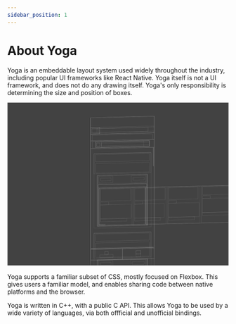 ```yaml
---
sidebar_position: 1
---
```


# About Yoga

Yoga is an embeddable layout system used widely throughout the industry, including popular UI frameworks like React Native. Yoga itself is not a UI framework, and does not do any drawing itself. Yoga's only responsibility is determining the size and position of boxes.

![layout wireframe](./img/wireframe-example.svg)

Yoga supports a familiar subset of CSS, mostly focused on Flexbox. This gives users a familiar model, and enables sharing code between native platforms and the browser.

Yoga is written in C++, with a public C API. This allows Yoga to be used by a wide variety of languages, via both offficial and unofficial bindings.
